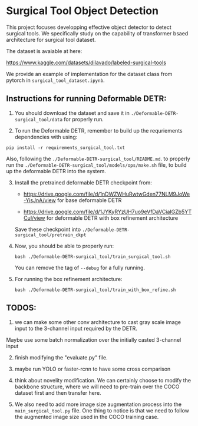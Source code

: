 # Surgical Tool Object Detection

This project focuses developping effective object detector to detect surgical tools. We specifically study on the capability of transformer bsaed architecture for surgical tool dataset.

The dataset is avaiable at here:

https://www.kaggle.com/datasets/dilavado/labeled-surgical-tools

We provide an example of implementation for the dataset class from pytorch in ```surgical_tool_dataset.ipynb```.

## Instructions for running Deformable DETR:

1. You should download the dataset and save it in ```./Deformable-DETR-surgical_tool/data``` for properly run.

2. To run the Deformable DETR, remember to build up the requriements dependencies with using:

```
pip install -r requirements_surgical_tool.txt
```

Also, following the ```./Deformable-DETR-surgical_tool/README.md```. to properly run the ```./Deformable-DETR-surgical_tool/models/ops/make.sh``` file, to build up the deformable DETR into the system.

3. Install the pretrained deformable DETR checkpoint from:
   - https://drive.google.com/file/d/1nDWZWHuRwtwGden77NLM9JoWe-YisJnA/view  for base deformable DETR

   - https://drive.google.com/file/d/1JYKyRYzUH7uo9eVfDaVCiaIGZb5YTCuI/view for deformable DETR with box refinement architecture

   Save these checkpoint into  ```./Deformable-DETR-surgical_tool/pretrain_ckpt```

4. Now, you should be able to properly run:
	
	```bash ./Deformable-DETR-surgical_tool/train_surgical_tool.sh```

	You can remove the tag of ```--debug``` for a fully running.

5. For running the box refinement architecture:

	```bash ./Deformable-DETR-surgical_tool/train_with_box_refine.sh```

## TODOS:
1. we can make some other conv architecture to cast gray scale image input to the 3-channel input required by the DETR.

Maybe use some batch normalization over the initially casted 3-channel input

2. finish modifying the "evaluate.py" file.

3. maybe run YOLO or faster-rcnn to have some cross comparison

4. think about novelity modification. We can certainly choose to modify the backbone structure, where we will need to pre-train over the COCO dataset first and then transfer here.

5. We also need to add more image size augmentation process into the ```main_surgical_tool.py``` file. One thing to notice is that we need to follow the augmented image size used in the COCO training case.
